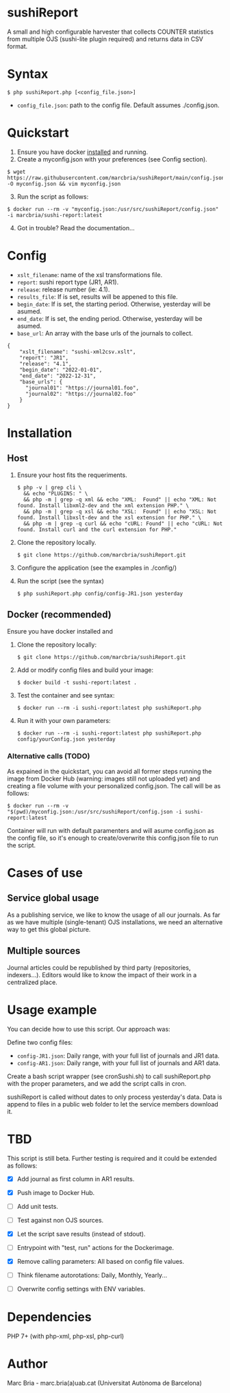 # sushiReport
A small and high configurable harvester that collects COUNTER statistics from multiple OJS (sushi-lite plugin required) and returns data in CSV format. 

# Syntax
```
$ php sushiReport.php [<config_file.json>]
```

- ```config_file.json```: path to the config file. Default assumes ./config.json.

# Quickstart

1. Ensure you have docker [installed](https://docs.docker.com/get-docker) and running.
2. Create a myconfig.json with your preferences (see Config section).
```
$ wget https://raw.githubusercontent.com/marcbria/sushiReport/main/config.json -O myconfig.json && vim myconfig.json
```
3. Run the script as follows:
```
$ docker run --rm -v "myconfig.json:/usr/src/sushiReport/config.json" -i marcbria/sushi-report:latest
```
4. Got in trouble? Read the documentation...


# Config 

- ```xslt_filename```: name of the xsl transformations file.
- ```report```: sushi report type (JR1, AR1).
- ```release```: release number (ie: 4.1).
- ```results_file```: If is set, results will be appened to this file.
- ```begin_date```: If is set, the starting period. Otherwise, yesterday will be asumed.
- ```end_date```: If is set, the ending period. Otherwise, yesterday will be asumed.
- ```base_url```: An array with the base urls of the journals to collect.

```
{
    "xslt_filename": "sushi-xml2csv.xslt",
    "report": "JR1",
    "release": "4.1",
    "begin_date": "2022-01-01",
    "end_date": "2022-12-31",
    "base_urls": {
      "journal01": "https://journal01.foo",
      "journal02": "https://journal02.foo"
    }
}
```

# Installation

## Host 

1. Ensure your host fits the requeriments.

   ```
   $ php -v | grep cli \
     && echo "PLUGINS: " \
     && php -m | grep -q xml && echo "XML:  Found" || echo "XML: Not found. Install libxml2-dev and the xml extension PHP." \
     && php -m | grep -q xsl && echo "XSL:  Found" || echo "XSL: Not found. Install libxslt-dev and the xsl extension for PHP." \
     && php -m | grep -q curl && echo "cURL: Found" || echo "cURL: Not found. Install curl and the curl extension for PHP." 
   ```

2. Clone the repository locally.
   ```
   $ git clone https://github.com/marcbria/sushiReport.git
   ```

3. Configure the application (see the examples in ./config/)

4. Run the script (see the syntax)
   ```
   $ php sushiReport.php config/config-JR1.json yesterday
   ```


## Docker (recommended)

Ensure you have docker installed and 

1. Clone the repository locally:
   ```
   $ git clone https://github.com/marcbria/sushiReport.git
   ```

2. Add or modify config files and build your image:

   ```
   $ docker build -t sushi-report:latest .
   ```

3. Test the container and see syntax:

   ```
   $ docker run --rm -i sushi-report:latest php sushiReport.php
   ```

4. Run it with your own parameters:

   ```
   $ docker run --rm -i sushi-report:latest php sushiReport.php config/yourConfig.json yesterday
   ```

### Alternative calls (TODO)

As expained in the quickstart, you can avoid all former steps running the image from Docker Hub 
(warning: images still not uploaded yet) and creating a file volume with your personalized 
config.json. The call will be as follows:

```
$ docker run --rm -v "$(pwd)/myconfig.json:/usr/src/sushiReport/config.json -i sushi-report:latest
```

Container will run with default paramenters and will asume config.json as the config file, so it's enough
to create/overwrite this config.json file to run the script.


# Cases of use

## Service global usage

As a publishing service, we like to know the usage of all our journals. 
As far as we have multiple (single-tenant) OJS installations, we need
an alternative way to get this global picture.

## Multiple sources

Journal articles could be republished by third party (repositories, indexers...).
Editors would like to know the impact of their work in a centralized place.


# Usage example

You can decide how to use this script. Our approach was:

Define two config files:
- ```config-JR1.json```: Daily range, with your full list of journals and JR1 data.
- ```config-AR1.json```: Daily range, with your full list of journals and AR1 data.

Create a bash script wrapper (see cronSushi.sh) to call sushiReport.php with the proper parameters,
and we add the script calls in cron.

sushiReport is called without dates to only process yesterday's data.
Data is append to files in a public web folder to let the service members download it.


# TBD

This script is still beta. Further testing is required and it could be extended as follows:

- [x] Add journal as first column in AR1 results.
- [x] Push image to Docker Hub.
- [ ] Add unit tests.
- [ ] Test against non OJS sources.
- [x] Let the script save results (instead of stdout).
- [ ] Entrypoint with "test, run" actions for the Dockerimage.
- [x] Remove calling parameters: All based on config file values.
- [ ] Think filename autorotations: Daily, Monthly, Yearly...
- [ ] Overwrite config settings with ENV variables.


# Dependencies
PHP 7+ (with php-xml, php-xsl, php-curl)

# Author
Marc Bria - marc.bria(a)uab.cat (Universitat Autònoma de Barcelona)
